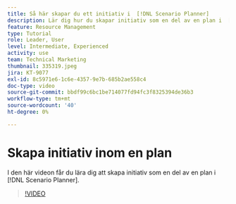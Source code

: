 ```yaml
---
title: Så här skapar du ett initiativ i  [!DNL Scenario Planner]
description: Lär dig hur du skapar initiativ som en del av en plan i  [!DNL Scenario Planner].
feature: Resource Management
type: Tutorial
role: Leader, User
level: Intermediate, Experienced
activity: use
team: Technical Marketing
thumbnail: 335319.jpeg
jira: KT-9077
exl-id: 8c5971e6-1c6e-4357-9e7b-685b2ae558c4
doc-type: video
source-git-commit: bbdf99c6bc1be714077fd94fc3f8325394de36b3
workflow-type: tm+mt
source-wordcount: '40'
ht-degree: 0%

---
```


# Skapa initiativ inom en plan

I den här videon får du lära dig att skapa initiativ som en del av en plan i [!DNL Scenario Planner].

>[!VIDEO](https://video.tv.adobe.com/v/335319/?quality=12&learn=on&enablevpops=1)
